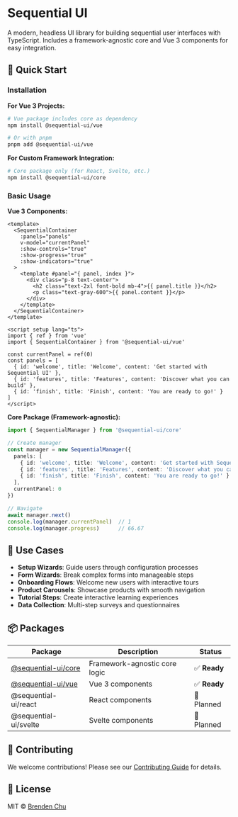 # Sequential UI

A modern, headless UI library for building sequential user interfaces with TypeScript. Includes a framework-agnostic core and Vue 3 components for easy integration.

## 🚀 Quick Start

### Installation

**For Vue 3 Projects:**
```bash
# Vue package includes core as dependency
npm install @sequential-ui/vue

# Or with pnpm
pnpm add @sequential-ui/vue
```

**For Custom Framework Integration:**
```bash
# Core package only (for React, Svelte, etc.)
npm install @sequential-ui/core
```

### Basic Usage

**Vue 3 Components:**

```vue
<template>
  <SequentialContainer
    :panels="panels"
    v-model="currentPanel"
    :show-controls="true"
    :show-progress="true"
    :show-indicators="true"
  >
    <template #panel="{ panel, index }">
      <div class="p-8 text-center">
        <h2 class="text-2xl font-bold mb-4">{{ panel.title }}</h2>
        <p class="text-gray-600">{{ panel.content }}</p>
      </div>
    </template>
  </SequentialContainer>
</template>

<script setup lang="ts">
import { ref } from 'vue'
import { SequentialContainer } from '@sequential-ui/vue'

const currentPanel = ref(0)
const panels = [
  { id: 'welcome', title: 'Welcome', content: 'Get started with Sequential UI' },
  { id: 'features', title: 'Features', content: 'Discover what you can build' },
  { id: 'finish', title: 'Finish', content: 'You are ready to go!' }
]
</script>
```

**Core Package (Framework-agnostic):**

```typescript
import { SequentialManager } from '@sequential-ui/core'

// Create manager
const manager = new SequentialManager({
  panels: [
    { id: 'welcome', title: 'Welcome', content: 'Get started with Sequential UI' },
    { id: 'features', title: 'Features', content: 'Discover what you can build' },
    { id: 'finish', title: 'Finish', content: 'You are ready to go!' }
  ],
  currentPanel: 0
})

// Navigate
await manager.next()
console.log(manager.currentPanel)  // 1
console.log(manager.progress)      // 66.67
```

## 🎯 Use Cases

- **Setup Wizards**: Guide users through configuration processes
- **Form Wizards**: Break complex forms into manageable steps
- **Onboarding Flows**: Welcome new users with interactive tours
- **Product Carousels**: Showcase products with smooth navigation
- **Tutorial Steps**: Create interactive learning experiences
- **Data Collection**: Multi-step surveys and questionnaires

## 📦 Packages

| Package                                | Description                   | Status     |
|----------------------------------------|-------------------------------|------------|
| [@sequential-ui/core](./packages/core) | Framework-agnostic core logic | ✅ **Ready**  |
| [@sequential-ui/vue](./packages/vue)   | Vue 3 components              | ✅ **Ready** |
| @sequential-ui/react                   | React components              | 🔄 Planned |
| @sequential-ui/svelte                  | Svelte components             | 🔄 Planned |

## 🤝 Contributing

We welcome contributions! Please see our [Contributing Guide](./CONTRIBUTING.md) for details.

## 📄 License

MIT © [Brenden Chu](https://github.com/brendenchu)
